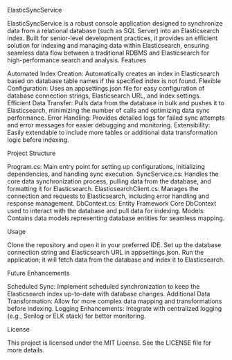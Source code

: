 ElasticSyncService

ElasticSyncService is a robust console application designed to synchronize data from a relational database (such as SQL Server) into an Elasticsearch index. Built for senior-level development practices, it provides an efficient solution for indexing and managing data within Elasticsearch, ensuring seamless data flow between a traditional RDBMS and Elasticsearch for high-performance search and analysis.
Features

Automated Index Creation: Automatically creates an index in Elasticsearch based on database table names if the specified index is not found.
Flexible Configuration: Uses an appsettings.json file for easy configuration of database connection strings, Elasticsearch URL, and index settings.
Efficient Data Transfer: Pulls data from the database in bulk and pushes it to Elasticsearch, minimizing the number of calls and optimizing data sync performance.
Error Handling: Provides detailed logs for failed sync attempts and error messages for easier debugging and monitoring.
Extensibility: Easily extendable to include more tables or additional data transformation logic before indexing.

Project Structure

 Program.cs: Main entry point for setting up configurations, initializing dependencies, and handling sync execution.
 SyncService.cs: Handles the core data synchronization process, pulling data from the database, and formatting it for Elasticsearch.
 ElasticsearchClient.cs: Manages the connection and requests to Elasticsearch, including error handling and response management.
 DbContext.cs: Entity Framework Core DbContext used to interact with the database and pull data for indexing.
 Models: Contains data models representing database entities for seamless mapping.

Usage

Clone the repository and open it in your preferred IDE.
Set up the database connection string and Elasticsearch URL in appsettings.json.
Run the application; it will fetch data from the database and index it to Elasticsearch.

Future Enhancements

Scheduled Sync: Implement scheduled synchronization to keep the Elasticsearch index up-to-date with database changes.
Additional Data Transformation: Allow for more complex data mapping and transformations before indexing.
Logging Enhancements: Integrate with centralized logging (e.g., Serilog or ELK stack) for better monitoring.

License

This project is licensed under the MIT License. See the LICENSE file for more details.

